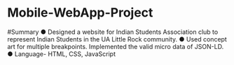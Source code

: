 # Mobile-WebApp-Project
#Summary
●	Designed a website for Indian Students Association club to represent Indian Students in the UA Little Rock community.
●	Used concept art for multiple breakpoints. Implemented the valid micro data of JSON-LD. 
●	Language- HTML, CSS, JavaScript
